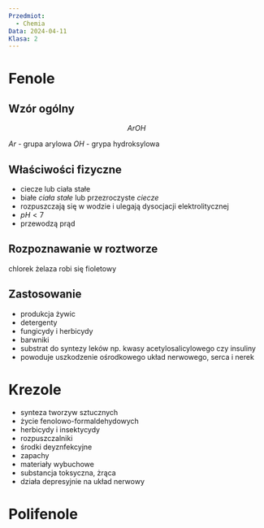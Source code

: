 ```yaml
---
Przedmiot:
  - Chemia
Data: 2024-04-11
Klasa: 2
---
```

# Fenole
## Wzór ogólny

$$
ArOH
$$

$Ar$ - grupa arylowa
$OH$ - grypa hydroksylowa

## Właściwości fizyczne

- ciecze lub ciała stałe
- białe *ciała stałe* lub przezroczyste *ciecze*
- rozpuszczają się w wodzie i ulegają dysocjacji elektrolitycznej
- $pH < 7$
- przewodzą prąd

## Rozpoznawanie w roztworze

chlorek żelaza robi się fioletowy

## Zastosowanie

- produkcja żywic
- detergenty
- fungicydy i herbicydy
- barwniki
- substrat do syntezy leków np. kwasy acetylosalicylowego czy insuliny
- powoduje uszkodzenie ośrodkowego układ nerwowego, serca i nerek

# Krezole

- synteza tworzyw sztucznych
- życie fenolowo-formaldehydowych
- herbicydy i insektycydy
- rozpuszczalniki
- środki deyznfekcyjne
- zapachy
- materiały wybuchowe
- substancja toksyczna, żrąca
- działa depresyjnie na układ nerwowy

# Polifenole
